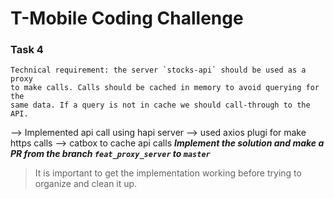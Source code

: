 # T-Mobile Coding Challenge

### Task 4

```
Technical requirement: the server `stocks-api` should be used as a proxy
to make calls. Calls should be cached in memory to avoid querying for the
same data. If a query is not in cache we should call-through to the API.
```
--> Implemented api call using hapi server
--> used axios plugi for make https calls
--> catbox to cache api calls 
_**Implement the solution and make a PR from the branch `feat_proxy_server` to `master`**_

> It is important to get the implementation working before trying to organize and clean it up.
